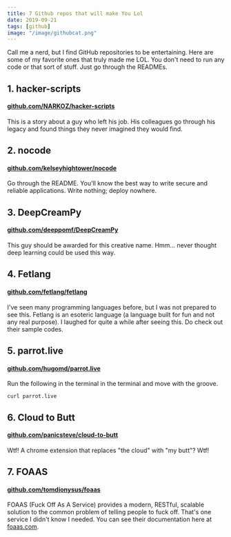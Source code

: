 ```yaml
---
title: 7 Github repos that will make You Lol
date: 2019-09-21
tags: [github]
image: "/image/githubcat.png"
---
```


Call me a nerd, but I find GitHub repositories to be entertaining. Here are some of my favorite ones that truly made me LOL. You don't need to run any code or that sort of stuff. Just go through the READMEs.

## 1. hacker-scripts 
#### [github.com/NARKOZ/hacker-scripts](https://github.com/NARKOZ/hacker-scripts)

This is a story about a guy who left his job. His colleagues go through his legacy and found things they never imagined they would find.

## 2. nocode 
#### [github.com/kelseyhightower/nocode](https://github.com/kelseyhightower/nocode)

Go through the README. You'll know the best way to write secure and reliable applications. Write nothing; deploy nowhere.

## 3. DeepCreamPy
#### [github.com/deeppomf/DeepCreamPy](https://github.com/deeppomf/DeepCreamPy)

This guy should be awarded for this creative name. Hmm... never thought deep learning could be used this way.

## 4. Fetlang 
#### [github.com/fetlang/fetlang](https://github.com/fetlang/fetlang)

I've seen many programming languages before, but I was not prepared to see this. Fetlang is an esoteric language (a language built for fun and not any real purpose). I laughed for quite a while after seeing this. Do check out their sample codes.

## 5. parrot.live 
#### [github.com/hugomd/parrot.live](https://github.com/hugomd/parrot.live)

Run the following in the terminal in the terminal and move with the groove.

```curl parrot.live```

## 6. Cloud to Butt 
#### [github.com/panicsteve/cloud-to-butt](https://github.com/panicsteve/cloud-to-butt)

Wtf! A chrome extension that replaces "the cloud" with "my butt"? Wtf!

## 7. FOAAS 
#### [github.com/tomdionysus/foaas](https://github.com/tomdionysus/foaas)

FOAAS (Fuck Off As A Service) provides a modern, RESTful, scalable solution to the common problem of telling people to fuck off. That's one service I didn't know I needed. You can see their documentation here at [foaas.com](https://foaas.com).